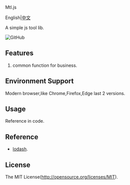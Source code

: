 Mtl.js

English|[中文](README-zh.md)

A simple js tool lib.

![GitHub](https://img.shields.io/github/license/Srooter/Mtl-js)

## Features

1. common function for business.

## Environment Support

Modern browser,like Chrome,Firefox,Edge last 2 versions.

## Usage

Reference in code.

## Reference

- [lodash](https://github.com/lodash/lodash).

## License

The MIT License(http://opensource.org/licenses/MIT).
